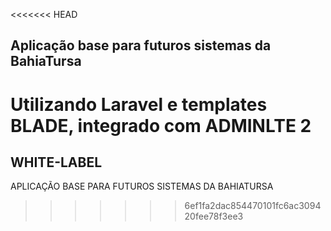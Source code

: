 <<<<<<< HEAD
## Aplicação base para futuros sistemas da BahiaTursa

Utilizando Laravel e templates BLADE, integrado com ADMINLTE 2
=======
## WHITE-LABEL

APLICAÇÃO BASE PARA FUTUROS SISTEMAS DA BAHIATURSA
>>>>>>> 6ef1fa2dac854470101fc6ac309420fee78f3ee3
